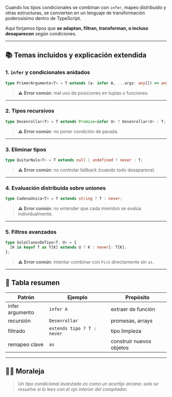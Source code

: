 
Cuando los tipos condicionales se combinan con `infer`, mapeo distribuido y otras estructuras, se convierten en un lenguaje de transformación poderosísimo dentro de TypeScript.

Aquí forjamos tipos que **se adaptan, filtran, transforman, o incluso desaparecen** según condiciones.

---

## 📚 Temas incluidos y explicación extendida

### 1. `infer` y condicionales anidados
```ts
type PrimerArgumento<T> = T extends (a: infer A, ...args: any[]) => any ? A : never;
```
> ⚠️ **Error común**: mal uso de posiciones en tuplas o funciones.

---

### 2. Tipos recursivos
```ts
type Desenrollar<T> = T extends Promise<infer U> ? Desenrollar<U> : T;
```
> ⚠️ **Error común**: no poner condición de parada.

---

### 3. Eliminar tipos
```ts
type QuitarNulo<T> = T extends null | undefined ? never : T;
```
> ⚠️ **Error común**: no controlar fallback (cuando todo desaparece).

---

### 4. Evaluación distribuida sobre uniones
```ts
type CadenaUnica<T> = T extends string ? T : never;
```
> ⚠️ **Error común**: no entender que cada miembro se evalúa individualmente.

---

### 5. Filtros avanzados
```ts
type SoloClavesDeTipo<T, U> = {
  [K in keyof T as T[K] extends U ? K : never]: T[K];
};
```
> ⚠️ **Error común**: intentar combinar con `Pick` directamente sin `as`.

---

## 🧠 Tabla resumen
| Patrón | Ejemplo | Propósito |
|--------|---------|-----------|
| infer argumento | `infer A` | extraer de función |
| recursión | `Desenrollar` | promesas, arrays |
| filtrado | `extends tipo ? T : never` | tipo limpieza |
| remapeo clave | `as` | construir nuevos objetos |

---

## 🧙‍♀️ Moraleja
> *Un tipo condicional avanzado es como un acertijo arcano: solo se resuelve si lo lees con el ojo interior del compilador.*